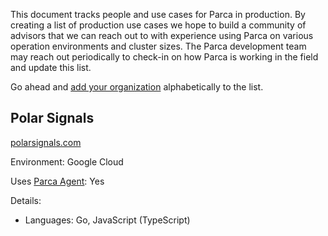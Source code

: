 <!--

Inspired by https://raw.githubusercontent.com/prometheus-operator/prometheus-operator/main/ADOPTERS.md

Insert your entry using this template keeping the list alphabetically sorted:

## <Company/Organization Name>

https://our-link.com/

Environments: AWS, Azure, Google Cloud, Bare Metal, etc

Uses [Parca Agent](https://github.com/parca-dev/parca-agent): Yes | No

Details (optional):
- Languages: C, C++, Elixir, Go, Java, JavaScript, .NET, Python, Ruby, Rust

-->

This document tracks people and use cases for Parca in production. By creating a list of production use cases we hope to build a community of advisors that we can reach out to with experience using Parca on various operation environments and cluster sizes. The Parca development team may reach out periodically to check-in on how Parca is working in the field and update this list.

Go ahead and [add your organization](https://github.dev/parca-dev/parca/edit/main/ADOPTERS.md) alphabetically to the list.

## Polar Signals

[polarsignals.com](https://www.polarsignals.com/)

Environment: Google Cloud

Uses [Parca Agent](https://github.com/parca-dev/parca-agent): Yes

Details:
- Languages: Go, JavaScript (TypeScript)
